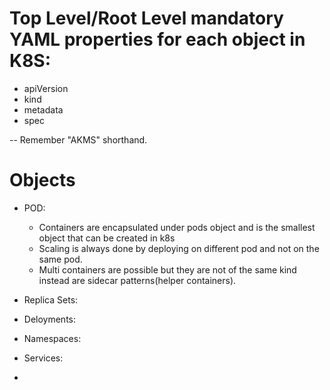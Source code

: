 # Top Level/Root Level mandatory YAML properties for each object in K8S:
+ apiVersion
+ kind
+ metadata
+ spec

-- Remember "AKMS" shorthand.




# Objects
+ POD: 
    + Containers are encapsulated under pods object and is the smallest object that can be created in k8s
    + Scaling is always done by deploying on different pod and not on the same pod.
    + Multi containers are possible but they are not of the same kind instead are sidecar patterns(helper containers).
+ Replica Sets:

+ Deloyments:

+ Namespaces:
+ Services:

+
